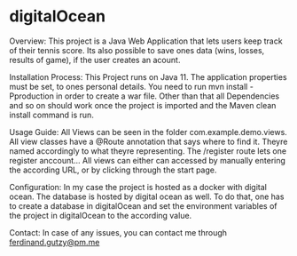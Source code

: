 # digitalOcean

Overview:
This project is a Java Web Application that lets users keep track of their tennis score. Its also possible to save ones data (wins, losses, results of game),
if the user creates an acount.

Installation Process:
This Project runs on Java 11. The application properties must be set, to ones personal details. You need to run mvn install -Pproduction in order to create a war file. 
Other than that all Dependencies and so on should work once the project is imported and the Maven clean install command is run.

Usage Guide:
All Views can be seen in the folder com.example.demo.views. All view classes have a @Route annotation that says where to find it. Theyre named accordingly
to what theyre representing. The /register route lets one register anccount...
All views can either can accessed by manually entering the according URL, or by clicking through the start page. 

Configuration:
In my case the project is hosted as a docker with digital ocean. The database is hosted by digital ocean as well. To do that, one has to create a database in 
digitalOcean and set the environment variables of the project in digitalOcean to the according value. 

Contact:
In case of any issues, you can contact me through ferdinand.gutzy@pm.me
